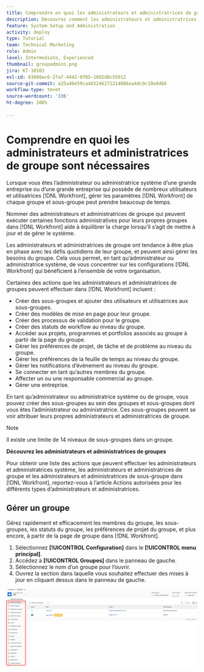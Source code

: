 ```yaml
---
title: Comprendre en quoi les administrateurs et administratrices de groupe sont nécessaires
description: Découvrez comment les administrateurs et administratrices système peuvent utiliser les administrateurs et administratrices de groupe pour aider à gérer les paramètres  [!DNL Workfront]  tout en donnant aux groupes davantage de contrôle sur leur travail.
feature: System Setup and Administration
activity: deploy
type: Tutorial
team: Technical Marketing
role: Admin
level: Intermediate, Experienced
thumbnail: groupadmins.png
jira: KT-10103
exl-id: 03060ac6-27af-4442-9705-1882d8c55012
source-git-commit: a25a49e59ca483246271214886ea4dc9c10e8d66
workflow-type: tm+mt
source-wordcount: '336'
ht-degree: 100%

---
```


# Comprendre en quoi les administrateurs et administratrices de groupe sont nécessaires

<!---
21.4 updates have been made
--->

Lorsque vous êtes l’administrateur ou administratrice système d’une grande entreprise ou d’une grande entreprise qui possède de nombreux utilisateurs et utilisatrices [!DNL Workfront], gérer les paramètres [!DNL Workfront] de chaque groupe et sous-groupe peut prendre beaucoup de temps.

Nommer des administrateurs et administratrices de groupe qui peuvent exécuter certaines fonctions administratives pour leurs propres groupes dans [!DNL Workfront] aide à équilibrer la charge lorsqu’il s’agit de mettre à jour et de gérer le système.

Les administrateurs et administratrices de groupe ont tendance à être plus en phase avec les défis quotidiens de leur groupe, et peuvent ainsi gérer les besoins du groupe. Cela vous permet, en tant qu’administrateur ou administratrice système, de vous concentrer sur les configurations [!DNL Workfront] qui bénéficient à l’ensemble de votre organisation.

Certaines des actions que les administrateurs et administratrices de groupes peuvent effectuer dans [!DNL Workfront] incluent :

* Créer des sous-groupes et ajouter des utilisateurs et utilisatrices aux sous-groupes.
* Créer des modèles de mise en page pour leur groupe.
* Créer des processus de validation pour le groupe.
* Créer des statuts de workflow au niveau du groupe.
* Accéder aux projets, programmes et portfolios associés au groupe à partir de la page du groupe.
* Gérer les préférences de projet, de tâche et de problème au niveau du groupe.
* Gérer les préférences de la feuille de temps au niveau du groupe.
* Gérer les notifications d’événement au niveau du groupe.
* Se connecter en tant qu’autres membres du groupe.
* Affecter un ou une responsable commercial au groupe.
* Gérer une entreprise.

En tant qu’administrateur ou administratrice système ou de groupe, vous pouvez créer des sous-groupes au sein des groupes et sous-groupes dont vous êtes l’administrateur ou administratrice. Ces sous-groupes peuvent se voir attribuer leurs propres administrateurs et administratrices de groupe.

>[!NOTE]
>
>Il existe une limite de 14 niveaux de sous-groupes dans un groupe.

**Découvrez les administrateurs et administratrices de groupes**

<!---
bullet points below need hyperlinks
--->

Pour obtenir une liste des actions que peuvent effectuer les administrateurs et administratrices système, les administrateurs et administratrices de groupe et les administrateurs et administratrices de sous-groupe dans [!DNL Workfront], reportez-vous à l’article Actions autorisées pour les différents types d’administrateurs et administratrices.

## Gérer un groupe

Gérez rapidement et efficacement les membres du groupe, les sous-groupes, les statuts du groupe, les préférences de projet du groupe, et plus encore, à partir de la page de groupe dans [!DNL Workfront].

1. Sélectionnez **[!UICONTROL Configuration]** dans le **[!UICONTROL menu principal]**.
1. Accédez à **[!UICONTROL Groupes]** dans le panneau de gauche.
1. Sélectionnez le nom d’un groupe pour l’ouvrir.
1. Ouvrez la section dans laquelle vous souhaitez effectuer des mises à jour en cliquant dessus dans le panneau de gauche.

![Page Groupes](assets/admin-fund-manage-a-group.png)

<!---
learn more URLs
Create and manage groups 
Create and manage subgroups 
Business leader overview 
--->
